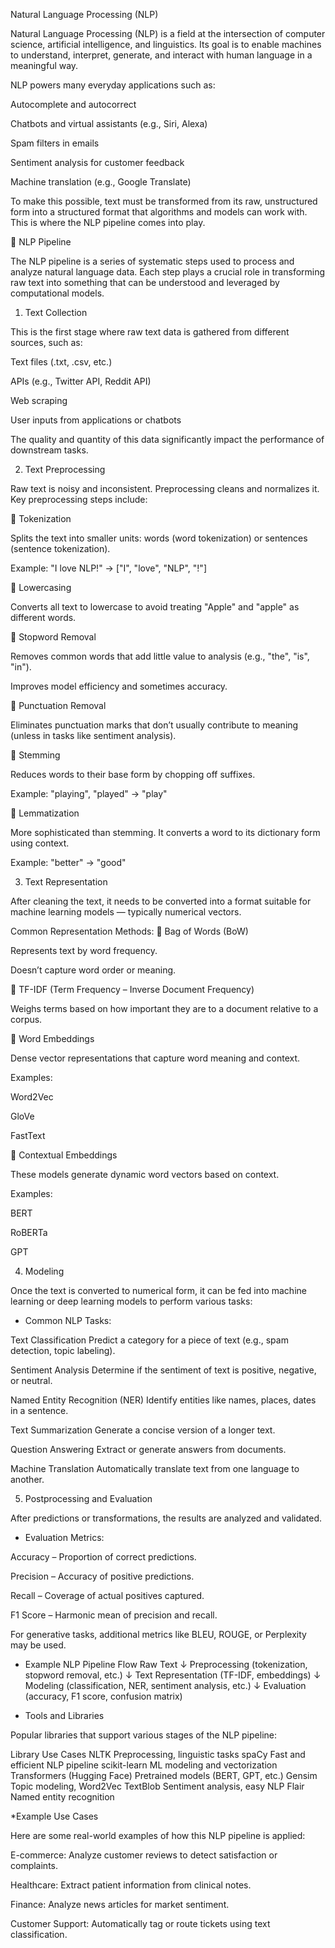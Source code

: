Natural Language Processing (NLP)

Natural Language Processing (NLP) is a field at the intersection of computer science, artificial intelligence, and linguistics. Its goal is to enable machines to understand, interpret, generate, and interact with human language in a meaningful way.

NLP powers many everyday applications such as:

Autocomplete and autocorrect

Chatbots and virtual assistants (e.g., Siri, Alexa)

Spam filters in emails

Sentiment analysis for customer feedback

Machine translation (e.g., Google Translate)

To make this possible, text must be transformed from its raw, unstructured form into a structured format that algorithms and models can work with. This is where the NLP pipeline comes into play.

🔄 NLP Pipeline

The NLP pipeline is a series of systematic steps used to process and analyze natural language data. Each step plays a crucial role in transforming raw text into something that can be understood and leveraged by computational models.

 1. Text Collection

This is the first stage where raw text data is gathered from different sources, such as:

Text files (.txt, .csv, etc.)

APIs (e.g., Twitter API, Reddit API)

Web scraping

User inputs from applications or chatbots

The quality and quantity of this data significantly impact the performance of downstream tasks.

 2. Text Preprocessing

Raw text is noisy and inconsistent. Preprocessing cleans and normalizes it. Key preprocessing steps include:

🔹 Tokenization

Splits the text into smaller units: words (word tokenization) or sentences (sentence tokenization).

Example:
"I love NLP!" → ["I", "love", "NLP", "!"]

🔹 Lowercasing

Converts all text to lowercase to avoid treating "Apple" and "apple" as different words.

🔹 Stopword Removal

Removes common words that add little value to analysis (e.g., "the", "is", "in").

Improves model efficiency and sometimes accuracy.

🔹 Punctuation Removal

Eliminates punctuation marks that don’t usually contribute to meaning (unless in tasks like sentiment analysis).

🔹 Stemming

Reduces words to their base form by chopping off suffixes.

Example: "playing", "played" → "play"

🔹 Lemmatization

More sophisticated than stemming. It converts a word to its dictionary form using context.

Example: "better" → "good"

 3. Text Representation

After cleaning the text, it needs to be converted into a format suitable for machine learning models — typically numerical vectors.

Common Representation Methods:
🔸 Bag of Words (BoW)

Represents text by word frequency.

Doesn’t capture word order or meaning.

🔸 TF-IDF (Term Frequency – Inverse Document Frequency)

Weighs terms based on how important they are to a document relative to a corpus.

🔸 Word Embeddings

Dense vector representations that capture word meaning and context.

Examples:

Word2Vec

GloVe

FastText

🔸 Contextual Embeddings

These models generate dynamic word vectors based on context.

Examples:

BERT

RoBERTa

GPT

 4. Modeling

Once the text is converted to numerical form, it can be fed into machine learning or deep learning models to perform various tasks:

*  Common NLP Tasks:

Text Classification
Predict a category for a piece of text (e.g., spam detection, topic labeling).

Sentiment Analysis
Determine if the sentiment of text is positive, negative, or neutral.

Named Entity Recognition (NER)
Identify entities like names, places, dates in a sentence.

Text Summarization
Generate a concise version of a longer text.

Question Answering
Extract or generate answers from documents.

Machine Translation
Automatically translate text from one language to another.

 5. Postprocessing and Evaluation

After predictions or transformations, the results are analyzed and validated.

* Evaluation Metrics:

Accuracy – Proportion of correct predictions.

Precision – Accuracy of positive predictions.

Recall – Coverage of actual positives captured.

F1 Score – Harmonic mean of precision and recall.

For generative tasks, additional metrics like BLEU, ROUGE, or Perplexity may be used.

* Example NLP Pipeline Flow
Raw Text
   ↓
Preprocessing (tokenization, stopword removal, etc.)
   ↓
Text Representation (TF-IDF, embeddings)
   ↓
Modeling (classification, NER, sentiment analysis, etc.)
   ↓
Evaluation (accuracy, F1 score, confusion matrix)

* Tools and Libraries

Popular libraries that support various stages of the NLP pipeline:

Library	Use Cases
NLTK	Preprocessing, linguistic tasks
spaCy	Fast and efficient NLP pipeline
scikit-learn	ML modeling and vectorization
Transformers (Hugging Face)	Pretrained models (BERT, GPT, etc.)
Gensim	Topic modeling, Word2Vec
TextBlob	Sentiment analysis, easy NLP
Flair	Named entity recognition

*Example Use Cases

Here are some real-world examples of how this NLP pipeline is applied:

E-commerce: Analyze customer reviews to detect satisfaction or complaints.

Healthcare: Extract patient information from clinical notes.

Finance: Analyze news articles for market sentiment.

Customer Support: Automatically tag or route tickets using text classification.
